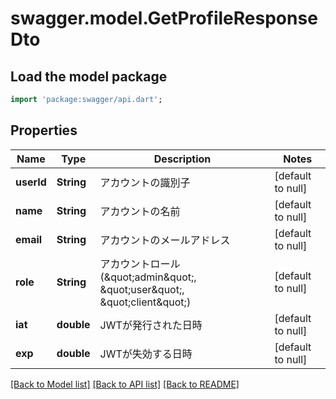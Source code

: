 # swagger.model.GetProfileResponseDto

## Load the model package
```dart
import 'package:swagger/api.dart';
```

## Properties
Name | Type | Description | Notes
------------ | ------------- | ------------- | -------------
**userId** | **String** | アカウントの識別子 | [default to null]
**name** | **String** | アカウントの名前 | [default to null]
**email** | **String** | アカウントのメールアドレス | [default to null]
**role** | **String** | アカウントロール(\&quot;admin\&quot;, \&quot;user\&quot;, \&quot;client\&quot;) | [default to null]
**iat** | **double** | JWTが発行された日時 | [default to null]
**exp** | **double** | JWTが失効する日時 | [default to null]

[[Back to Model list]](../README.md#documentation-for-models) [[Back to API list]](../README.md#documentation-for-api-endpoints) [[Back to README]](../README.md)


